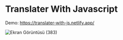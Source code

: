 # Translater With Javascript

Demo: https://translater-with-js.netlify.app/

![Ekran Görüntüsü (383)](https://user-images.githubusercontent.com/81578763/191850790-63cd163b-d395-4d2c-b70f-53c4317efa4f.png)

